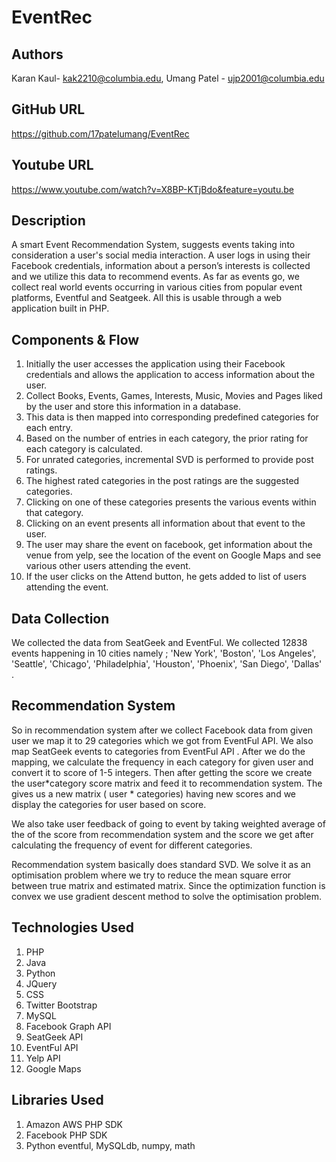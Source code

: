 ﻿EventRec
========

Authors
-------
Karan Kaul- kak2210@columbia.edu, Umang Patel - ujp2001@columbia.edu


GitHub URL
----------
https://github.com/17patelumang/EventRec


Youtube URL
-----------
https://www.youtube.com/watch?v=X8BP-KTjBdo&feature=youtu.be


Description
-----------
A smart Event Recommendation System, suggests events taking into consideration a user's social media interaction. A user logs in using their Facebook credentials, information about a person’s interests is collected and we utilize this data to recommend events. As far as events go, we collect real world events occurring in various cities from popular event platforms, Eventful and Seatgeek. All this is usable through a web application built in PHP.

Components & Flow
-----------------
1. Initially the user accesses the application using their Facebook credentials and allows
the application to access information about the user.
2. Collect Books, Events, Games, Interests, Music, Movies and Pages liked by the user
and store this information in a database.
3. This data is then mapped into corresponding predefined categories for each entry.
4. Based on the number of entries in each category, the prior rating for each category is
calculated.
5. For unrated categories, incremental SVD is performed to provide post ratings.
6. The highest rated categories in the post ratings are the suggested categories.
7. Clicking on one of these categories presents the various events within that category.
8. Clicking on an event presents all information about that event to the user.
9. The user may share the event on facebook, get information about the venue from yelp,
see the location of the event on Google Maps and see various other users attending
the event.
10. If the user clicks on the Attend button, he gets added to list of users attending the
event.

Data Collection
---------------

We collected the data from SeatGeek and EventFul. We collected 12838 events happening in 10 cities namely ; 'New York', 'Boston', 'Los Angeles', 'Seattle', 'Chicago', 'Philadelphia', 'Houston', 'Phoenix', 'San Diego', 'Dallas' . 

Recommendation System
---------------------

So in recommendation system after we collect Facebook data from given user we map it to 29 categories which we got from EventFul API. We also map SeatGeek events to categories from EventFul API . After we do the mapping, we calculate the frequency  in each category for given user and convert it to score of  1-5 integers. Then after getting the score we create the user*category score matrix and feed it to recommendation system. The gives us a new matrix ( user * categories) having new scores and we display the categories for user based on score.

We also take user feedback of going to event by taking weighted average of the of the score from recommendation system and the score we get after calculating the frequency of event for different categories.

Recommendation system basically does standard SVD. We solve it as an optimisation problem where we try to reduce the mean square  error between true matrix and estimated matrix. Since the optimization function is convex  we use gradient  descent method  to solve the optimisation problem.


Technologies Used
-----------------
1. PHP
2. Java
3. Python
4. JQuery
5. CSS
6. Twitter Bootstrap
7. MySQL
8. Facebook Graph API
9. SeatGeek API
10. EventFul API
11. Yelp API
12. Google Maps


Libraries Used
--------------
1. Amazon AWS PHP SDK
2. Facebook PHP SDK
3. Python eventful, MySQLdb, numpy, math
